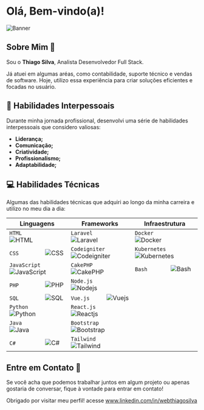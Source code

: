 # Olá, Bem-vindo(a)! 
![Banner](https://giphy.com/embed/Jb94R6P4uLCUM)

## Sobre Mim 📝

Sou o **Thiago Silva**, Analista Desenvolvedor Full Stack.

Já atuei em algumas aréas, como contabilidade, suporte técnico e vendas de software. Hoje, utilizo essa experiência para criar soluções eficientes e focadas no usuário.

## 🧠 Habilidades Interpessoais

Durante minha jornada profissional, desenvolvi uma série de habilidades interpessoais que considero valiosas:

- **Liderança;**
- **Comunicação;**
- **Criatividade;**
- **Profissionalismo;**
- **Adaptabilidade;**

## 💻 Habilidades Técnicas

Algumas das habilidades técnicas que adquiri ao longo da minha carreira e utilizo no meu dia a dia:

| Linguagens | Frameworks | Infraestrutura |
| --- | --- | --- |
| `HTML       ` ![HTML](https://progress-bar.dev/50) | `Laravel    ` ![Laravel](https://progress-bar.dev/70) | `Docker     ` ![Docker](https://progress-bar.dev/80) |
| `CSS        ` ![CSS](https://progress-bar.dev/30) | `Codeigniter` ![Codeigniter](https://progress-bar.dev/70) | `Kubernetes ` ![Kubernetes](https://progress-bar.dev/60) |
| `JavaScript ` ![JavaScript](https://progress-bar.dev/60) | `CakePHP    ` ![CakePHP](https://progress-bar.dev/70) | `Bash       ` ![Bash](https://progress-bar.dev/50) |
| `PHP        ` ![PHP](https://progress-bar.dev/80) | `Node.js    ` ![Nodejs](https://progress-bar.dev/60) | |
| `SQL        ` ![SQL](https://progress-bar.dev/80) | `Vue.js     ` ![Vuejs](https://progress-bar.dev/50) | |
| `Python     ` ![Python](https://progress-bar.dev/50) | `React.js   ` ![Reactjs](https://progress-bar.dev/50) | |
| `Java       ` ![Java](https://progress-bar.dev/40) | `Bootstrap  ` ![Bootstrap](https://progress-bar.dev/70) | |
| `C#         ` ![C#](https://progress-bar.dev/40) | `Tailwind   ` ![Tailwind](https://progress-bar.dev/30) | |


## Entre em Contato 💌

Se você acha que podemos trabalhar juntos em algum projeto ou apenas gostaria de conversar, fique à vontade para entrar em contato!

Obrigado por visitar meu perfil! acesse www.linkedin.com/in/webthiagosilva
